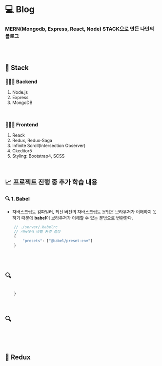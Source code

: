 # 💻 Blog
### MERN(Mongodb, Express, React, Node) STACK으로 만든 나만의 블로그

<br>
<br>

## 🔖 Stack
### 👨🏻‍💻 Backend
1. Node.js
2. Express
3. MongoDB

<br>

### 👨🏻‍💻 Frontend
1. Reack
2. Redux, Redux-Saga
3. Infinite Scroll(Intersection Observer)
4. Ckeditor5
5. Styling: Bootstrap4, SCSS

<br>

## 📈 프로젝트 진행 중 추가 학습 내용
### 🔍 1. Babel
- 자바스크립트 컴파일러, 최신 버전의 자바스크립트 문법은 브라우저가 이해하지 못하기 때문에 **babel**이 브라우저가 이해할 수 있는 문법으로 변환한다.
```javascript
    // ./server/.babelrc
    // 서버에서 바벨 환경 설정
    {
        "presets": ["@babel/preset-env"]
    }
```

<br>


<br>

## 🔍 
```javascript

    }
```

<br>

## 🔍 
```javascript
    
```

<br>

## 🏃 Redux
